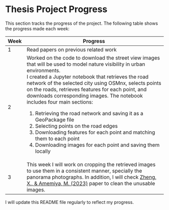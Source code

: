 # Thesis Project Progress

This section tracks the progress of the project. The following table shows the progress made each week:

| Week | Progress |
|----------|----------|
| 1  | Read papers on previous related work  |
| 2  | Worked on the code to download the street view images that will be used to model nature visibility in urban environments.<br>I created a Jupyter notebook that retrieves the road network of the selected city using OSMnx, selects points on the roads, retrieves features for each point, and downloads corresponding images. The notebook includes four main sections: <br><ol><li>Retrieving the road network and saving it as a GeoPackage file</li><li>Selecting points on the road edges</li><li>Downloading features for each point and matching them to each point</li><li>Downloading images for each point and saving them locally</li>|
| 3  | This week I will work on cropping the retrieved images to use them in a consistent manner, specially the panorama photographs. In addition, I will check [Zheng, X., & Amemiya, M. (2023)](https://www.mdpi.com/2220-9964/12/3/108) paper to clean the unusable images.|


I will update this README file regularly to reflect my progress.